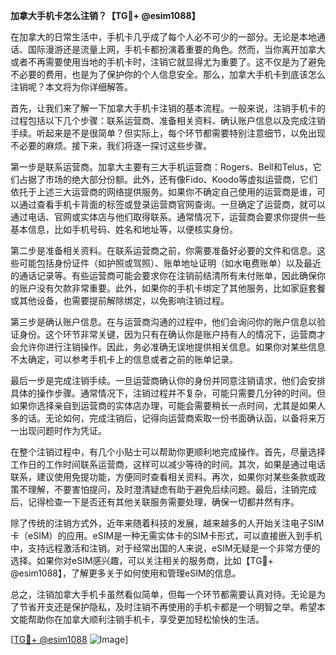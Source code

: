 **加拿大手机卡怎么注销？【TG💪+ @esim1088】**

在加拿大的日常生活中，手机卡几乎成了每个人必不可少的一部分。无论是本地通话、国际漫游还是流量上网，手机卡都扮演着重要的角色。然而，当你离开加拿大或者不再需要使用当地的手机卡时，注销它就显得尤为重要了。这不仅是为了避免不必要的费用，也是为了保护你的个人信息安全。那么，加拿大手机卡到底该怎么注销呢？本文将为你详细解答。

首先，让我们来了解一下加拿大手机卡注销的基本流程。一般来说，注销手机卡的过程包括以下几个步骤：联系运营商、准备相关资料、确认账户信息以及完成注销手续。听起来是不是很简单？但实际上，每个环节都需要特别注意细节，以免出现不必要的麻烦。接下来，我们将逐一探讨这些步骤。

第一步是联系运营商。加拿大主要有三大手机运营商：Rogers、Bell和Telus，它们占据了市场的绝大部分份额。此外，还有像Fido、Koodo等虚拟运营商，它们依托于上述三大运营商的网络提供服务。如果你不确定自己使用的运营商是谁，可以通过查看手机卡背面的标签或登录运营商官网查询。一旦确定了运营商，就可以通过电话、官网或实体店与他们取得联系。通常情况下，运营商会要求你提供一些基本信息，比如手机号码、姓名和地址等，以便核实身份。

第二步是准备相关资料。在联系运营商之前，你需要准备好必要的文件和信息。这些可能包括身份证件（如护照或驾照）、账单地址证明（如水电费账单）以及最近的通话记录等。有些运营商可能会要求你在注销前结清所有未付账单，因此确保你的账户没有欠款非常重要。此外，如果你的手机卡绑定了其他服务，比如家庭套餐或其他设备，也需要提前解除绑定，以免影响注销过程。

第三步是确认账户信息。在与运营商沟通的过程中，他们会询问你的账户信息以验证身份。这个环节非常关键，因为只有在确认你是账户持有人的情况下，运营商才会允许你进行注销操作。因此，务必准确无误地提供相关信息。如果你对某些信息不太确定，可以参考手机卡上的信息或者之前的账单记录。

最后一步是完成注销手续。一旦运营商确认你的身份并同意注销请求，他们会安排具体的操作步骤。通常情况下，注销过程并不复杂，可能只需要几分钟的时间。但如果你选择亲自到运营商的实体店办理，可能会需要稍长一点时间，尤其是如果人多的话。无论如何，完成注销后，记得向运营商索取一份书面确认函，以备将来万一出现问题时作为凭证。

在整个注销过程中，有几个小贴士可以帮助你更顺利地完成操作。首先，尽量选择工作日的工作时间联系运营商，这样可以减少等待的时间。其次，如果是通过电话联系，建议使用免提功能，方便同时查看相关资料。再次，如果你对某些条款或政策不理解，不要害怕提问，及时澄清疑虑有助于避免后续问题。最后，注销完成后，记得检查一下是否还有其他关联服务需要处理，确保一切都井然有序。

除了传统的注销方式外，近年来随着科技的发展，越来越多的人开始关注电子SIM卡（eSIM）的应用。eSIM是一种无需实体卡的SIM卡形式，可以直接嵌入到手机中，支持远程激活和注销。对于经常出国的人来说，eSIM无疑是一个非常方便的选择。如果你对eSIM感兴趣，可以关注相关的服务商，比如【TG💪+ @esim1088】，了解更多关于如何使用和管理eSIM的信息。

总之，注销加拿大手机卡虽然看似简单，但每一个环节都需要认真对待。无论是为了节省开支还是保护隐私，及时注销不再使用的手机卡都是一个明智之举。希望本文能帮助你在加拿大顺利注销手机卡，享受更加轻松愉快的生活。

[[TG💪+ @esim1088](https://t.me/s/esim1088) ![Image](https://i.postimg.cc/4NQfJmqS/Snipaste-2025-05-13-00-14-12.png)]